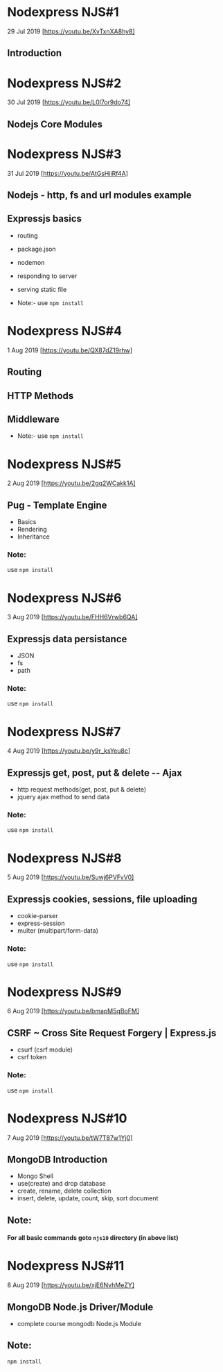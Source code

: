 # Nodexpress NJS#1
29 Jul 2019 [https://youtu.be/XvTxnXA8hy8]
## Introduction

# Nodexpress NJS#2
30 Jul 2019 [https://youtu.be/L0l7or9do74]
## Nodejs Core Modules

# Nodexpress NJS#3
31 Jul 2019 [https://youtu.be/AtGsHiiRf4A]
## Nodejs - http, fs and url modules example
## Expressjs basics 
- routing
- package.json
- nodemon
- responding to server
- serving static file

- Note:- use `npm install`

 # Nodexpress NJS#4
1 Aug 2019 [https://youtu.be/QX87dZ19rhw]
## Routing
## HTTP Methods
## Middleware

- Note:- use `npm install`

# Nodexpress NJS#5
2 Aug 2019 [https://youtu.be/2gq2WCakk1A]
## Pug - Template Engine
- Basics
- Rendering
- Inheritance 

### Note:
use `npm install`
 
# Nodexpress NJS#6
3 Aug 2019 [https://youtu.be/FHH6Vrwb6QA]
## Expressjs data persistance
- JSON
- fs
- path

### Note:
use `npm install`
 
# Nodexpress NJS#7
4 Aug 2019 [https://youtu.be/y9r_ksYeu8c]
## Expressjs get, post, put & delete -- Ajax
- http request methods(get, post, put & delete)
- jquery ajax method to send data

### Note:
use `npm install`

# Nodexpress NJS#8
5 Aug 2019 [https://youtu.be/Suwj6PVFvV0]
## Expressjs cookies, sessions, file uploading
- cookie-parser
- express-session
- multer (multipart/form-data)

### Note:
use `npm install`

# Nodexpress NJS#9
6 Aug 2019 [https://youtu.be/bmapM5qBoFM]
## CSRF ~ Cross Site Request Forgery | Express.js
- csurf (csrf module)
- csrf token
### Note:
use `npm install`

# Nodexpress NJS#10
7 Aug 2019 [https://youtu.be/tW7T87w1Yj0]
## MongoDB Introduction
- Mongo Shell
- use(create) and drop database
- create, rename, delete collection
- insert, delete, update, count, skip, sort document
## Note: 
#### For all basic commands goto `njs10` directory (in above list)

# Nodexpress NJS#11
8 Aug 2019 [https://youtu.be/xjE6NvhMeZY]
## MongoDB Node.js Driver/Module
- complete course mongodb Node.js Module
## Note: 
`npm install`
